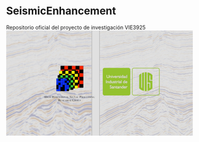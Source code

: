 # SeismicEnhancement
Repositorio oficial del proyecto de investigación VIE3925
![](/imgs/banner.png)
